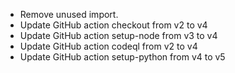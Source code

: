 - Remove unused import.
- Update GitHub action checkout from v2 to v4
- Update GitHub action setup-node from v3 to v4 
- Update GitHub action codeql from v2 to v4 
- Update GitHub action setup-python from v4 to v5 